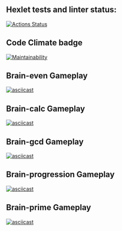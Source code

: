 ## Hexlet tests and linter status:
[![Actions Status](https://github.com/dinikoff/python-project-49/workflows/hexlet-check/badge.svg)](https://github.com/dinikoff/python-project-49/actions)

## Code Climate badge

[![Maintainability](https://api.codeclimate.com/v1/badges/b61fe7c550b5fd174317/maintainability)](https://codeclimate.com/github/dinikoff/python-project-49/maintainability)

## Brain-even Gameplay

[![asciicast](https://asciinema.org/a/Owl295uZT8RzWCniGgy0A7QSA.svg)](https://asciinema.org/a/Owl295uZT8RzWCniGgy0A7QSA)

## Brain-calc Gameplay

[![asciicast](https://asciinema.org/a/6GVBzJ3kqipDek3MEbmLWpIYy.svg)](https://asciinema.org/a/6GVBzJ3kqipDek3MEbmLWpIYy)

## Brain-gcd Gameplay
[![asciicast](https://asciinema.org/a/jSlsEheOC8gUbtGVAk2OG8N29.svg)](https://asciinema.org/a/jSlsEheOC8gUbtGVAk2OG8N29)

## Brain-progression Gameplay

[![asciicast](https://asciinema.org/a/fVVxbal5XykcV11kKjyuWBnuJ.svg)](https://asciinema.org/a/fVVxbal5XykcV11kKjyuWBnuJ)

## Brain-prime Gameplay

[![asciicast](https://asciinema.org/a/f5Ce2mzlafWtwI2eh0lre0cRD.svg)](https://asciinema.org/a/f5Ce2mzlafWtwI2eh0lre0cRD)
